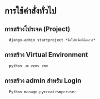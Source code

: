 #      การใช้คำสั่งทั่วไป

##      การสร้างโปรเจค (Project)
      
      django-admin startproject *ขื่อโปรเจ็คที่ต้องการ*

##      การสร้าง Virtual Environment
      
      python -m venv env

##      การสร้าง admin สำหรับ Login
      
      Python manage.pycreatesuperuser
 

